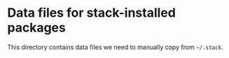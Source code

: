 # Data files for stack-installed packages

This directory contains data files we need to manually copy from `~/.stack`.
